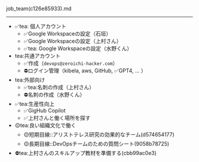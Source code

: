 job_team(c126e85933).md

---

- ✅tea: 個人アカウント
  - ✅Google Workspaceの設定（石垣）
  - ✅Google Workspaceの設定（上村さん）
  - ✅tea: Google Workspaceの設定（水野くん）
- tea:共通アカウント
  - ✅作成（`devops@zeroichi-hacker.com`）
  - ⛔️ログイン管理（kibela, aws, GitHub, ✅GPT4, ... ）
- tea:外部向け
  - ✅tea:名刺の作成（上村さん）
  - ⛔️名刺の作成（水野くん）
- ✅tea:生産性向上
  - ✅GigHub Copilot
  - ✅上村さんと働く場所を探す
- 🟡tea:良い組織文化で働く
  - 🟡短期目線::アリストテレス研究の効果的なチーム(d574654177)
  - 🟡長期目線::DevOpsチームのための質問シート(9058b78725)
- ⛔️tea:上村さんのスキルアップ教材を準備する(cbb99ac0e3)
